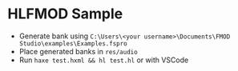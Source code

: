 # HLFMOD Sample

- Generate bank using `C:\Users\<your username>\Documents\FMOD Studio\examples\Examples.fspro`
- Place generated banks in `res/audio`
- Run `haxe test.hxml && hl test.hl` or with VSCode
